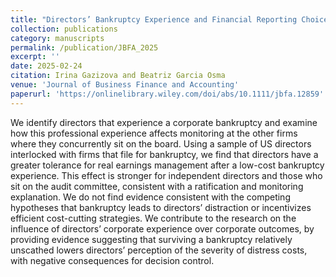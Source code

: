 ```yaml
---
title: "Directors’ Bankruptcy Experience and Financial Reporting Choices"
collection: publications
category: manuscripts
permalink: /publication/JBFA_2025
excerpt: ''
date: 2025-02-24
citation: Irina Gazizova and Beatriz Garcia Osma 
venue: 'Journal of Business Finance and Accounting'
paperurl: 'https://onlinelibrary.wiley.com/doi/abs/10.1111/jbfa.12859'
---
```


We identify directors that experience a corporate bankruptcy and examine how this professional experience affects monitoring at the other firms where they concurrently sit on the board. Using a sample of US directors interlocked with firms that file for bankruptcy,
we find that directors have a greater tolerance for real earnings management after a low-cost bankruptcy experience. This effect is stronger for independent directors and those who sit on the audit committee, consistent with a ratification and monitoring explanation. We
do not find evidence consistent with the competing hypotheses that bankruptcy leads to directors’ distraction or incentivizes efficient cost-cutting strategies. We contribute to the research on the influence of directors’ corporate experience over corporate outcomes, by providing evidence suggesting that surviving a bankruptcy relatively unscathed lowers directors’
perception of the severity of distress costs, with negative consequences for decision control.
